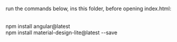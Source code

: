 run the commands below, ins this folder, before opening index.html:<br/><br/>

npm install angular@latest<br/>
npm install material-design-lite@latest --save
